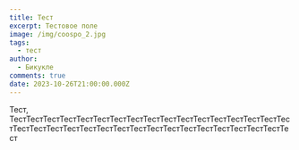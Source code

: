 ```yaml
---
title: Тест
excerpt: Тестовое поле
image: /img/coospo_2.jpg
tags:
  - тест
author:
  - Бикукле
comments: true
date: 2023-10-26T21:00:00.000Z
---
```


Тест, ТестТестТестТестТестТестТестТестТестТестТестТестТестТестТестТестТестТестТестТестТестТестТестТестТестТестТестТестТестТестТестТестТестТест
